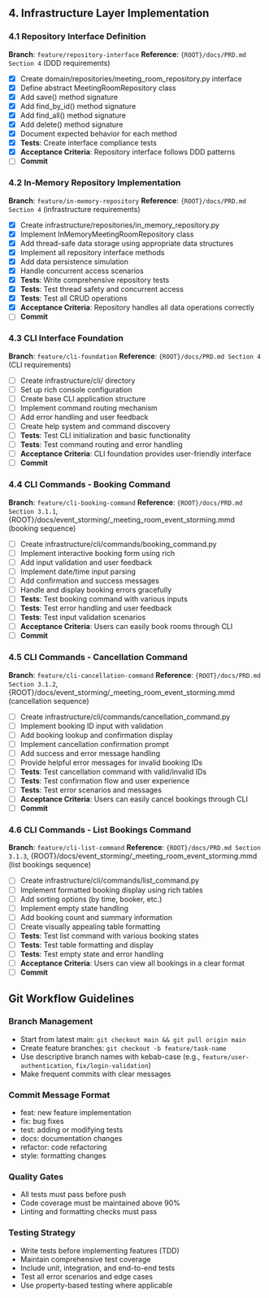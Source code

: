 ## 4. Infrastructure Layer Implementation

### 4.1 Repository Interface Definition
**Branch**: `feature/repository-interface`
**Reference**: `{ROOT}/docs/PRD.md Section 4` (DDD requirements)

- [x] Create domain/repositories/meeting_room_repository.py interface
- [x] Define abstract MeetingRoomRepository class
- [x] Add save() method signature
- [x] Add find_by_id() method signature
- [x] Add find_all() method signature
- [x] Add delete() method signature
- [x] Document expected behavior for each method
- [x] **Tests**: Create interface compliance tests
- [x] **Acceptance Criteria**: Repository interface follows DDD patterns
- [ ] **Commit**

### 4.2 In-Memory Repository Implementation
**Branch**: `feature/in-memory-repository`
**Reference**: `{ROOT}/docs/PRD.md Section 4` (infrastructure requirements)

- [x] Create infrastructure/repositories/in_memory_repository.py
- [x] Implement InMemoryMeetingRoomRepository class
- [x] Add thread-safe data storage using appropriate data structures
- [x] Implement all repository interface methods
- [x] Add data persistence simulation
- [x] Handle concurrent access scenarios
- [x] **Tests**: Write comprehensive repository tests
- [x] **Tests**: Test thread safety and concurrent access
- [x] **Tests**: Test all CRUD operations
- [x] **Acceptance Criteria**: Repository handles all data operations correctly
- [ ] **Commit**

### 4.3 CLI Interface Foundation
**Branch**: `feature/cli-foundation`
**Reference**: `{ROOT}/docs/PRD.md Section 4` (CLI requirements)

- [ ] Create infrastructure/cli/ directory
- [ ] Set up rich console configuration
- [ ] Create base CLI application structure
- [ ] Implement command routing mechanism
- [ ] Add error handling and user feedback
- [ ] Create help system and command discovery
- [ ] **Tests**: Test CLI initialization and basic functionality
- [ ] **Tests**: Test command routing and error handling
- [ ] **Acceptance Criteria**: CLI foundation provides user-friendly interface
- [ ] **Commit**

### 4.4 CLI Commands - Booking Command
**Branch**: `feature/cli-booking-command`
**Reference**: `{ROOT}/docs/PRD.md Section 3.1.1`, {ROOT}/docs/event_storming/_meeting_room_event_storming.mmd (booking sequence)

- [ ] Create infrastructure/cli/commands/booking_command.py
- [ ] Implement interactive booking form using rich
- [ ] Add input validation and user feedback
- [ ] Implement date/time input parsing
- [ ] Add confirmation and success messages
- [ ] Handle and display booking errors gracefully
- [ ] **Tests**: Test booking command with various inputs
- [ ] **Tests**: Test error handling and user feedback
- [ ] **Tests**: Test input validation scenarios
- [ ] **Acceptance Criteria**: Users can easily book rooms through CLI
- [ ] **Commit**

### 4.5 CLI Commands - Cancellation Command
**Branch**: `feature/cli-cancellation-command`
**Reference**: `{ROOT}/docs/PRD.md Section 3.1.2`, {ROOT}/docs/event_storming/_meeting_room_event_storming.mmd (cancellation sequence)

- [ ] Create infrastructure/cli/commands/cancellation_command.py
- [ ] Implement booking ID input with validation
- [ ] Add booking lookup and confirmation display
- [ ] Implement cancellation confirmation prompt
- [ ] Add success and error message handling
- [ ] Provide helpful error messages for invalid booking IDs
- [ ] **Tests**: Test cancellation command with valid/invalid IDs
- [ ] **Tests**: Test confirmation flow and user experience
- [ ] **Tests**: Test error scenarios and messages
- [ ] **Acceptance Criteria**: Users can easily cancel bookings through CLI
- [ ] **Commit**

### 4.6 CLI Commands - List Bookings Command
**Branch**: `feature/cli-list-command`
**Reference**: `{ROOT}/docs/PRD.md Section 3.1.3`, {ROOT}/docs/event_storming/_meeting_room_event_storming.mmd (list bookings sequence)

- [ ] Create infrastructure/cli/commands/list_command.py
- [ ] Implement formatted booking display using rich tables
- [ ] Add sorting options (by time, booker, etc.)
- [ ] Implement empty state handling
- [ ] Add booking count and summary information
- [ ] Create visually appealing table formatting
- [ ] **Tests**: Test list command with various booking states
- [ ] **Tests**: Test table formatting and display
- [ ] **Tests**: Test empty state and error handling
- [ ] **Acceptance Criteria**: Users can view all bookings in a clear format
- [ ] **Commit**

## Git Workflow Guidelines

### Branch Management
- Start from latest main: `git checkout main && git pull origin main`
- Create feature branches: `git checkout -b feature/task-name`
- Use descriptive branch names with kebab-case (e.g., `feature/user-authentication`, `fix/login-validation`)
- Make frequent commits with clear messages

### Commit Message Format
- feat: new feature implementation
- fix: bug fixes
- test: adding or modifying tests
- docs: documentation changes
- refactor: code refactoring
- style: formatting changes

### Quality Gates
- All tests must pass before push
- Code coverage must be maintained above 90%
- Linting and formatting checks must pass

### Testing Strategy
- Write tests before implementing features (TDD)
- Maintain comprehensive test coverage
- Include unit, integration, and end-to-end tests
- Test all error scenarios and edge cases
- Use property-based testing where applicable
